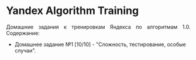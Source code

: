 # Yandex Algorithm Training

<p align="justify">Домашние задания к тренировкам Яндекса по алгоритмам 1.0. Содержание:</p>
<ul>
  <li>Домашнее задание №1 [10/10] - "Сложность, тестирование, особые случаи".</li>
</ul>
